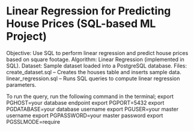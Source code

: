 # Linear Regression for Predicting House Prices (SQL-based ML Project)
Objective: Use SQL to perform linear regression and predict house prices based on square footage.
Algorithm: Linear Regression (implemented in SQL).
Dataset: Sample dataset loaded into a PostgreSQL database.
Files:
create_dataset.sql – Creates the houses table and inserts sample data.
linear_regression.sql – Runs SQL queries to compute linear regression parameters.

To run the query, run the following command in the terminal;
export PGHOST=your database endpoint
export PGPORT=5432
export PGDATABASE=your database username
export PGUSER=your master username
export PGPASSWORD=your master password
export PGSSLMODE=require